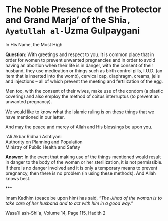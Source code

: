 The Noble Presence of the Protector and Grand Marja’ of the Shi`a, Ayatullah al-`Uzma Gulpaygani
================================================================================================

In His Name, the Most High

**Question:** With greetings and respect to you. It is common place that
in order for women to prevent unwanted pregnancies and in order to avoid
having an abortion when their life is in danger, with the consent of
their husband, they use medication or things such as birth control
pills, I.U.D. (an item that is inserted into the womb), cervical cap,
diaphragm, creams, jells and injections – all of which prevent the
meeting and fertilization of the egg.

Men too, with the consent of their wives, make use of the condom (a
plastic covering) and also employ the method of coitus interruptus (to
prevent an unwanted pregnancy).

We would like to know what the Islamic ruling is on these things that we
have mentioned in our letter.

And may the peace and mercy of Allah and His blessings be upon you.

\`Ali Akbar Ridha\`i Ashtiyani  
 Authority on Planning and Population  
 Ministry of Public Health and Safety

**Answer:** In the event that making use of the things mentioned would
result in danger to the body of the woman or her sterilization, it is
not permissible. If there is no danger involved and it is only a
temporary means to prevent pregnancy, then there is no problem (in using
these methods). And Allah knows best.

\*\*\*

Imam Kadhim (peace be upon him) has said, *“The Jihad of the woman is to
take care of her husband and to act with him in a good way.”*

Wasa\`il ash-Shi\`a, Volume 14, Page 115, Hadith 2


